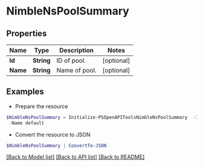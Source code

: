 # NimbleNsPoolSummary
## Properties

Name | Type | Description | Notes
------------ | ------------- | ------------- | -------------
**Id** | **String** | ID of pool. | [optional] 
**Name** | **String** | Name of pool. | [optional] 

## Examples

- Prepare the resource
```powershell
$NimbleNsPoolSummary = Initialize-PSOpenAPIToolsNimbleNsPoolSummary  -Id 0a1c9973433673c3db000000000000000000000001 `
 -Name default
```

- Convert the resource to JSON
```powershell
$NimbleNsPoolSummary | ConvertTo-JSON
```

[[Back to Model list]](../README.md#documentation-for-models) [[Back to API list]](../README.md#documentation-for-api-endpoints) [[Back to README]](../README.md)

